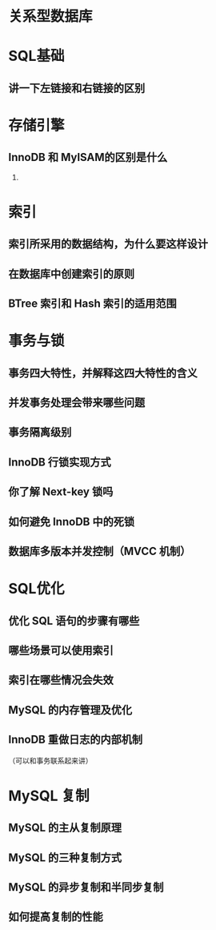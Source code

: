 # 关系型数据库

# SQL基础

## 讲一下左链接和右链接的区别



# 存储引擎

## InnoDB 和 MyISAM的区别是什么

1. 

# 索引

## 索引所采用的数据结构，为什么要这样设计



## 在数据库中创建索引的原则



## BTree 索引和 Hash 索引的适用范围



# 事务与锁

## 事务四大特性，并解释这四大特性的含义



## 并发事务处理会带来哪些问题



## 事务隔离级别



## InnoDB 行锁实现方式

## 你了解 Next-key 锁吗



## 如何避免 InnoDB 中的死锁



## 数据库多版本并发控制（MVCC 机制）



# SQL优化

## 优化 SQL 语句的步骤有哪些



## 哪些场景可以使用索引



## 索引在哪些情况会失效



## MySQL 的内存管理及优化



## InnoDB 重做日志的内部机制

（可以和事务联系起来讲）



# MySQL 复制

## MySQL 的主从复制原理



## MySQL 的三种复制方式



## MySQL 的异步复制和半同步复制



## 如何提高复制的性能
